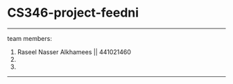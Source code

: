 # CS346-project-feedni
***********************************************
team members:
1) Raseel Nasser Alkhamees   ||    441021460
2)
3)
 **********************************************
 
